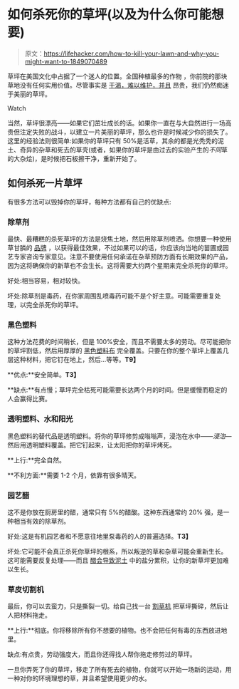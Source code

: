 # 如何杀死你的草坪(以及为什么你可能想要)

> 原文：<https://lifehacker.com/how-to-kill-your-lawn-and-why-you-might-want-to-1849070489>

草坪在美国文化中占据了一个迷人的位置。全国种植最多的作物 ，你前院的那块草地没有任何实用价值。尽管事实是 [干渴，难以维护，并且](https://lifehacker.com/fuck-lawns-1847736416) 昂贵，我们仍然痴迷于美丽的草坪。

Watch

当然，草坪很漂亮——如果它们茁壮成长的话。如果你一直在与大自然进行一场高贵但注定失败的战斗，以建立一片美丽的草坪，那么也许是时候减少你的损失了。这里的经验法则很简单:如果你的草坪只有 50%是活草，其余的都是光秃秃的泥土、奇异的杂草和死去的草壳(或者，如果你的草坪是由过去的实验产生的*不同*草的大杂烩)，是时候把石板擦干净，重新开始了。

## 如何杀死一片草坪

有很多方法可以毁掉你的草坪，每种方法都有自己的优缺点:

### **除草剂**

最快、最糟糕的杀死草坪的方法是烧焦土地，然后用除草剂喷洒。你想要一种使用草甘膦的 [品牌](https://tinyurl.com/uamy677u) ，以获得最佳效果，不过如果可以的话，你应该向当地的苗圃或园艺专家咨询专家意见。注意不要使用任何承诺在杂草预防方面有长期效果的产品，因为这将确保你的新草也不会生长。这将需要大约两个星期来完全杀死你的草坪。

好处:相当容易，相对较快。

坏处:除草剂是毒药，在你家周围乱喷毒药可能不是个好主意。可能需要重复处理，以完全杀死你的草坪。

### **黑色塑料**

这种方法花费的时间稍长，但是 100%安全，而且不需要太多的劳动。尽可能把你的草坪割低，然后用厚厚的 [黑色塑料布](https://www.homedepot.com/p/Husky-12-ft-x-100-ft-Black-4-mil-Plastic-Sheeting-CF0412B/202184146) 完全覆盖。只要在你的整个草坪上覆盖几层这种材料，把它钉在地上，然后...等等。**T9】**

**优点:**安全简单。**T3】**

**缺点:**有点慢；草坪完全枯死可能需要长达两个月的时间。但是缓慢而稳定的人会赢得比赛。

### **透明塑料、水和阳光**

黑色塑料的替代品是透明塑料。将你的草坪修剪成嗡嗡声，浸泡在水中——*浸泡—* 然后用透明塑料覆盖。把它钉起来，让太阳把你的草坪烤死。

**上行:**完全自然。

**不利方面:**需要 1-2 个月，依靠有很多晴天。

### **园艺醋**

这不是你放在厨房里的醋，通常只有 5%的醋酸。这种东西通常约 20% 强，是一种相当有效的除草剂。

好处:这是有机园艺者和不愿意往地里泵毒药的人的普遍选择。**T3】**

坏处:它可能不会真正杀死你草坪的根系，所以叛逆的草和杂草可能会重新生长。这可能需要反复处理——而且 [醋会导致泥土](https://www.lawnstarter.com/blog/lawn-care-2/vinegar-as-a-weed-killer-youre-probably-doing-it-wrong/) 中的盐分累积，让你的新草坪更加难以生长。

### **草皮切割机**

最后，你可以去蛮力，只是撕裂一切。给自己找一台 [割草机](https://www.homedepot.com/p/rental/Classen-Sod-Cutter-SC-18HD/301611069) 把草坪撕碎，然后让人把材料拖走。

**上行:**彻底。你将移除所有你不想要的植物。也不会把任何有毒的东西放进地里。

缺点:有点贵，劳动强度大，而且你还得找人帮你拖走修剪过的草坪。

一旦你弄死了你的草坪，移走了所有死去的植物，你就可以开始一场新的运动，用一种对你的环境理想的草，并且希望使用更少的水。